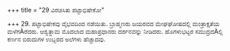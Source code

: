 +++
title = "29 ವಿರಚಿಸಿತು ಪಟ್ಟಾಭಿಷೇಕೋ"

+++
29. ಪಟ್ಟಾಭಿಷೇಕವು  ವೈಭವದಿಂದ ನಡೆಯಿತು. ಬ್ರಾಹ್ಮಣರು ಜಯರವದ ಮೇಘಘೋಷದಲ್ಲಿ ಮಂತ್ರಾಕ್ಷತೆಯ ಮಳೆಗÀರೆದರು. ಆಶ್ವತ್ಥಾಮ ಮೊದಲಾದ ಮಹಾಪ್ರಧಾನರು ದರ್ಶನವನ್ನು ನೀಡಿದರು. ಹೊಗಳುಭಟ್ಟರ ಸಮುದ್ರದÀಲ್ಲಿ ಕರ್ಣನ ಬಿರುದುಗಳ ಉಬ್ಬರದ ಅಲೆಗಳು ಹೆಚ್ಚಾದವು.